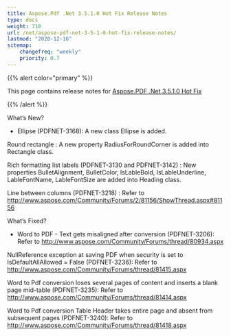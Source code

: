 ```yaml
---
title: Aspose.Pdf .Net 3.5.1.0 Hot Fix Release Notes
type: docs
weight: 710
url: /net/aspose-pdf-net-3-5-1-0-hot-fix-release-notes/
lastmod: "2020-12-16"
sitemap:
    changefreq: "weekly"
    priority: 0.7
---
```


{{% alert color="primary" %}} 

This page contains release notes for [Aspose.PDF .Net 3.5.1.0 Hot Fix](http://www.aspose.com/downloads/pdf/net/new-releases/aspose.pdf-.net-3.5.1.0-hot-fix/)

{{% /alert %}} 

What’s New?

- Ellipse (PDFNET-3168): A new class 
  Ellipse is added.

Round rectangle : A new property 
RadiusForRoundCorner is added into Rectangle class.

Rich formatting list labels (PDFNET-3130 and PDFNET-3142) :
New properties BulletAlignment, BulletColor, IsLableBold, 
IsLableUnderline, LableFontName, LableFontSize are added into Heading class.

Line between columns (PDFNET-3218) : Refer 
to <http://www.aspose.com/Community/Forums/2/81156/ShowThread.aspx#81156>

What’s Fixed?

- Word to PDF - Text gets misaligned after conversion (PDFNET-3206): 
  Refer to <http://www.aspose.com/Community/Forums/thread/80934.aspx>

NullReference exception at saving PDF when security is set to 
IsDefaultAllAllowed = False (PDFNET-3236): Refer to 
<http://www.aspose.com/Community/Forums/thread/81415.aspx>

Word to Pdf conversion loses several pages of content and inserts a blank page 
mid-table (PDFNET-3235): 
Refer to <http://www.aspose.com/Community/Forums/thread/81414.aspx>

Word to Pdf conversion Table Header takes entire page and absent from 
subsequent pages (PDFNET-3240): 
Refer to <http://www.aspose.com/Community/Forums/thread/81418.aspx>
